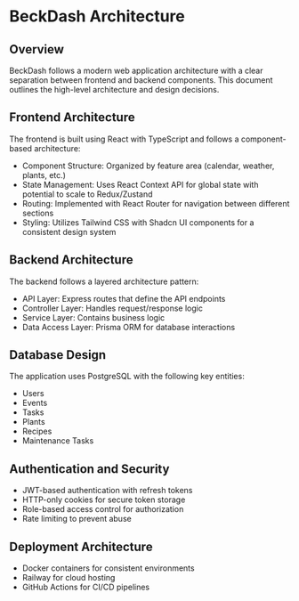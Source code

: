 # BeckDash Architecture

## Overview

BeckDash follows a modern web application architecture with a clear separation between frontend and backend components. This document outlines the high-level architecture and design decisions.

## Frontend Architecture

The frontend is built using React with TypeScript and follows a component-based architecture:

* Component Structure: Organized by feature area (calendar, weather, plants, etc.)
* State Management: Uses React Context API for global state with potential to scale to Redux/Zustand
* Routing: Implemented with React Router for navigation between different sections
* Styling: Utilizes Tailwind CSS with Shadcn UI components for a consistent design system

## Backend Architecture

The backend follows a layered architecture pattern:

* API Layer: Express routes that define the API endpoints
* Controller Layer: Handles request/response logic
* Service Layer: Contains business logic
* Data Access Layer: Prisma ORM for database interactions

## Database Design

The application uses PostgreSQL with the following key entities:

* Users
* Events
* Tasks
* Plants
* Recipes
* Maintenance Tasks

## Authentication and Security

* JWT-based authentication with refresh tokens
* HTTP-only cookies for secure token storage
* Role-based access control for authorization
* Rate limiting to prevent abuse

## Deployment Architecture

* Docker containers for consistent environments
* Railway for cloud hosting
* GitHub Actions for CI/CD pipelines
